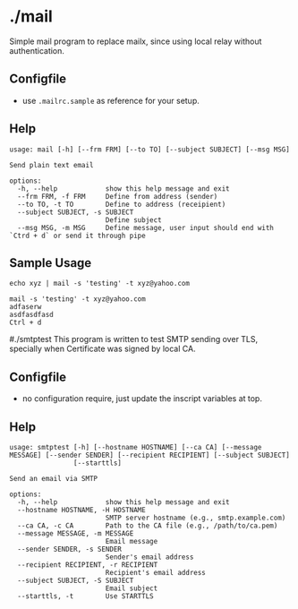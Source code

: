 # ./mail
Simple mail program to replace mailx, since using local relay without authentication.

## Configfile
 * use `.mailrc.sample` as reference for your setup.

## Help
```
usage: mail [-h] [--frm FRM] [--to TO] [--subject SUBJECT] [--msg MSG]

Send plain text email

options:
  -h, --help            show this help message and exit
  --frm FRM, -f FRM     Define from address (sender)
  --to TO, -t TO        Define to address (receipient)
  --subject SUBJECT, -s SUBJECT
                        Define subject
  --msg MSG, -m MSG     Define message, user input should end with `Ctrd + d` or send it through pipe
```
## Sample Usage
`echo xyz | mail -s 'testing' -t xyz@yahoo.com`
```
mail -s 'testing' -t xyz@yahoo.com
adfaserw
asdfasdfasd
Ctrl + d
```

#./smtptest
This program is written to test SMTP sending over TLS, specially when Certificate was signed by local CA.

## Configfile
 * no configuration require, just update the inscript variables at top.

## Help
```
usage: smtptest [-h] [--hostname HOSTNAME] [--ca CA] [--message MESSAGE] [--sender SENDER] [--recipient RECIPIENT] [--subject SUBJECT]
                [--starttls]

Send an email via SMTP

options:
  -h, --help            show this help message and exit
  --hostname HOSTNAME, -H HOSTNAME
                        SMTP server hostname (e.g., smtp.example.com)
  --ca CA, -c CA        Path to the CA file (e.g., /path/to/ca.pem)
  --message MESSAGE, -m MESSAGE
                        Email message
  --sender SENDER, -s SENDER
                        Sender's email address
  --recipient RECIPIENT, -r RECIPIENT
                        Recipient's email address
  --subject SUBJECT, -S SUBJECT
                        Email subject
  --starttls, -t        Use STARTTLS
```